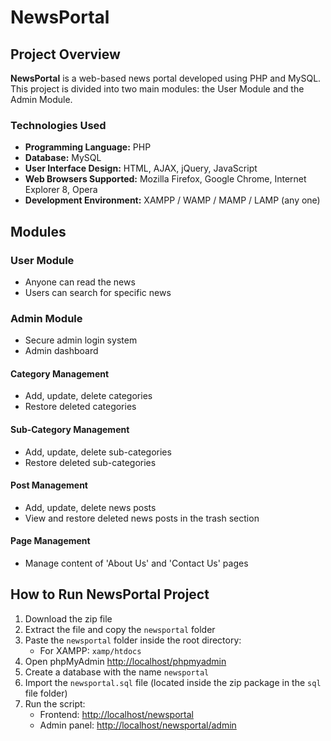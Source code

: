 # NewsPortal

## Project Overview
**NewsPortal** is a web-based news portal developed using PHP and MySQL. This project is divided into two main modules: the User Module and the Admin Module.

### Technologies Used
- **Programming Language:** PHP
- **Database:** MySQL
- **User Interface Design:** HTML, AJAX, jQuery, JavaScript
- **Web Browsers Supported:** Mozilla Firefox, Google Chrome, Internet Explorer 8, Opera
- **Development Environment:** XAMPP / WAMP / MAMP / LAMP (any one)

## Modules

### User Module
- Anyone can read the news
- Users can search for specific news

### Admin Module
- Secure admin login system
- Admin dashboard

#### Category Management
- Add, update, delete categories
- Restore deleted categories

#### Sub-Category Management
- Add, update, delete sub-categories
- Restore deleted sub-categories

#### Post Management
- Add, update, delete news posts
- View and restore deleted news posts in the trash section

#### Page Management
- Manage content of 'About Us' and 'Contact Us' pages

## How to Run NewsPortal Project

1. Download the zip file
2. Extract the file and copy the `newsportal` folder
3. Paste the `newsportal` folder inside the root directory:
   - For XAMPP: `xamp/htdocs`
4. Open phpMyAdmin [http://localhost/phpmyadmin](http://localhost/phpmyadmin)
5. Create a database with the name `newsportal`
6. Import the `newsportal.sql` file (located inside the zip package in the `sql` file folder)
7. Run the script:
   - Frontend: [http://localhost/newsportal](http://localhost/newsportal)
   - Admin panel: [http://localhost/newsportal/admin](http://localhost/newsportal/admin)

